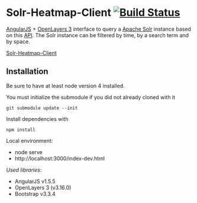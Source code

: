 Solr-Heatmap-Client [![Build Status](https://travis-ci.org/terranodo/angular-search.svg?branch=master)](https://travis-ci.org/terranodo/angular-search)
====

[AngularJS](https://angularjs.org/) + [OpenLayers 3](http://openlayers.org/) interface to query a [Apache Solr](http://lucene.apache.org/solr/) instance based on this [API](http://54.158.101.33:8080/bopws/swagger/#/default).
The Solr instance can be filtered by time, by a search term and by space.

[Solr-Heatmap-Client](http://terrestris.github.io/SolrHeatmap)

Installation
---
Be sure to have at least node version 4 installed.

You must initialize the submodule if you did not already cloned with it

`git submodule update --init`

Install dependencies with

`npm install`

Local environment:
- node serve
- http://localhost:3000/index-dev.html

_Used libraries_:
* AngularJS v1.5.5
* OpenLayers 3 (v3.16.0)
* Bootstrap v3.3.4
